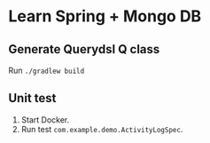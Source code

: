 # Learn Spring + Mongo DB

## Generate Querydsl Q class
Run `./gradlew build`

## Unit test
1. Start Docker.
2. Run test `com.example.demo.ActivityLogSpec`.
